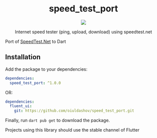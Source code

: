 <div>
  <h1 align="center">speed_test_port</h1>
  <p align="center" >
    <a title="Pub" href="https://pub.dartlang.org/packages/speed_test_port" >
      <img src="https://img.shields.io/pub/v/speed_test_port.svg?style=popout&include_prereleases" />
    </a>
  </p>
  <p align="center">
  Internet speed tester (ping, upload, download) using speedtest.net
  </p>
</div>

Port of [SpeedTest.Net](https://github.com/hasali19/SpeedTest.Net) to Dart

## Installation

Add the package to your dependencies:

```yaml
dependencies:
  speed_test_port: ^1.0.0
```

OR:

```yaml
dependencies:
  fluent_ui:
    git: https://github.com/oiuldashov/speed_test_port.git
```


Finally, run `dart pub get` to download the package.

Projects using this library should use the stable channel of Flutter
